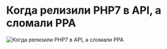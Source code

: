 # Когда релизили PHP7 в API, а сломали PPA

![Когда релизили PHP7 в API, а сломали PPA](../images/fef653a7-7d1a-4492-a5ec-f2cd313f4dc9.gif)